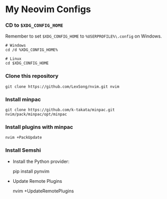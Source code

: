 # My Neovim Configs

### CD to `$XDG_CONFIG_HOME`

Remember to set `$XDG_CONFIG_HOME` to `%USERPROFILE%\.config` on Windows.

    # Windows
    cd /d %XDG_CONFIG_HOME%

    # Linux
    cd $XDG_CONFIG_HOME

### Clone this repository

    git clone https://github.com/LexSong/nvim.git nvim

### Install minpac

    git clone https://github.com/k-takata/minpac.git nvim/pack/minpac/opt/minpac

### Install plugins with minpac

    nvim +PackUpdate

### Install Semshi

* Install the Python provider:

    pip install pynvim

* Update Remote Plugins

    nvim +UpdateRemotePlugins
